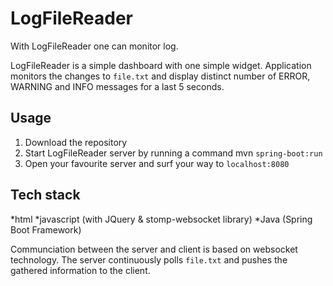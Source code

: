# LogFileReader

With LogFileReader one can monitor log. 

LogFileReader is a simple dashboard with one simple widget. Application monitors the changes to `file.txt` and 
display distinct number of ERROR, WARNING and INFO messages for a last 5 seconds.

## Usage

1. Download the repository
2. Start LogFileReader server by running a command mvn `spring-boot:run`
3. Open your favourite server and surf your way to `localhost:8080`

## Tech stack

*html
*javascript (with JQuery & stomp-websocket library)
*Java (Spring Boot Framework)

Communciation between the server and client is based on websocket technology. The server continuously polls `file.txt` 
and pushes the gathered information to the client.
